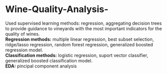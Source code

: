 # Wine-Quality-Analysis-
Used supervised learning methods: regression, aggregating decision trees to provide guidance to vineyards with the most important indicators for the quality of wines.  
__Regression methods:__ multiple linear regression, best subset selection, ridge/lasso regression, random forest regression, generalized boosted regression model.  
__Classification methods:__ logistic regression, suport vector classifier, generalized boosted classification model.  
__EDA:__ pincipal component analysis 
